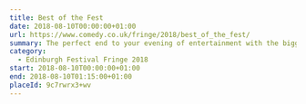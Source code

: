 ```yaml
---
title: Best of the Fest
date: 2018-08-10T00:00:00+01:00
url: https://www.comedy.co.uk/fringe/2018/best_of_the_fest/
summary: The perfect end to your evening of entertainment with the biggest and best comedy line-ups in all of Edinburgh.
category:
  - Edinburgh Festival Fringe 2018
start: 2018-08-10T00:00:00+01:00
end: 2018-08-10T01:15:00+01:00
placeId: 9c7rwrx3+wv
---
```

